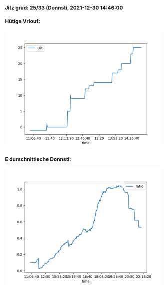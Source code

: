 ### Jitz grad: 25/33 (Donnsti, 2021-12-30 14:46:00

### Hütige Vrlouf:
![Graph](Today.png)

### E durschnittleche Donnsti:
![Graph](Donnsti.png)
